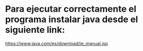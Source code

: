 # Para ejecutar correctamente el programa instalar java desde el siguiente link:
https://www.java.com/es/download/ie_manual.jsp
